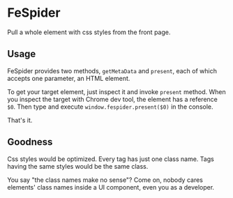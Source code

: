 # FeSpider

Pull a whole element with css styles from the front page.

## Usage

FeSpider provides two methods, `getMetaData` and `present`, each of which accepts one parameter, an HTML element.

To get your target element, just inspect it and invoke `present` method. When you inspect the target with Chrome dev tool, the element has a reference `$0`. Then type and execute `window.fespider.present($0)` in the console.

That's it.

## Goodness

Css styles would be optimized. Every tag has just one class name. Tags having the same styles would be the same class.

You say "the class names make no sense"? Come on, nobody cares elements' class names inside a UI component, even you as a developer.
